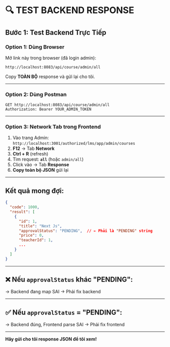 # 🔍 TEST BACKEND RESPONSE

## Bước 1: Test Backend Trực Tiếp

### Option 1: Dùng Browser

Mở link này trong browser (đã login admin):

```
http://localhost:8083/api/course/admin/all
```

Copy **TOÀN BỘ** response và gửi lại cho tôi.

---

### Option 2: Dùng Postman

```http
GET http://localhost:8083/api/course/admin/all
Authorization: Bearer YOUR_ADMIN_TOKEN
```

---

### Option 3: Network Tab trong Frontend

1. Vào trang Admin: `http://localhost:3001/authorized/lms/app/admin/courses`
2. **F12** → Tab **Network**
3. **Ctrl + R** (refresh)
4. Tìm request: **`all`** (hoặc `admin/all`)
5. Click vào → Tab **Response**
6. **Copy toàn bộ JSON** gửi lại

---

## Kết quả mong đợi:

```json
{
  "code": 1000,
  "result": [
    {
      "id": 1,
      "title": "Next Js",
      "approvalStatus": "PENDING",  // ← Phải là "PENDING" string
      "price": 0,
      "teacherId": 1,
      ...
    }
  ]
}
```

---

## ❌ Nếu `approvalStatus` khác "PENDING":

→ Backend đang map SAI → Phải fix backend

---

## ✅ Nếu `approvalStatus` = "PENDING":

→ Backend đúng, Frontend parse SAI → Phải fix frontend

---

**Hãy gửi cho tôi response JSON để tôi xem!**
